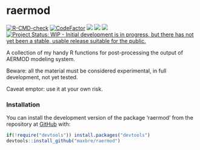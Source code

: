 
<!-- README.md is generated from README.Rmd. Please edit that file -->

# raermod

<!-- badges: start -->

[![R-CMD-check](https://github.com/maxbre/raermod/actions/workflows/R-CMD-check.yaml/badge.svg)](https://github.com/maxbre/raermod/actions/workflows/R-CMD-check.yaml)
[![CodeFactor](https://www.codefactor.io/repository/github/maxbre/raermod/badge)](https://www.codefactor.io/repository/github/maxbre/raermod)
[![](https://img.shields.io/badge/devel%20version-0.0.1-blue.svg)](https://github.com/maxbre/raermod)
[![](https://img.shields.io/badge/lifecycle-experimental-orange.svg)](https://lifecycle.r-lib.org/articles/stages.html#experimental)
[![](https://img.shields.io/github/languages/code-size/maxbre/raermod.svg)](https://github.com/maxbre/raermod)
[![Project Status: WIP - Initial development is in progress, but there
has not yet been a stable, usable release suitable for the
public.](https://www.repostatus.org/badges/latest/wip.svg)](https://www.repostatus.org/#wip)
<!-- badges: end -->

A collection of my handy R functions for post-processing the output of
AERMOD modeling system.

Beware: all the material must be considered experimental, in full
development, not yet tested.

Caveat emptor: use it at your own risk.

### Installation

You can install the development version of the package ‘raermod’ from
the repository at [GitHub](https://github.com/maxbre/raermod/) with:

``` r
if(!require("devtools")) install.packages("devtools")
devtools::install_github("maxbre/raermod")
```
